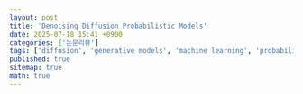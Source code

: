 ```yaml
---
layout: post
title: 'Denoising Diffusion Probabilistic Models'
date: 2025-07-18 15:41 +0900
categories: ['논문리뷰']
tags: ['diffusion', 'generative models', 'machine learning', 'probabilistic models', 'deep learning', '디퓨전', '생성 모델', '머신러닝', '확률 모델', '딥러닝']
published: true
sitemap: true
math: true
---
```



